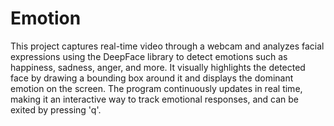 # Emotion

This project captures real-time video through a webcam and analyzes facial expressions using the DeepFace library to detect emotions such as happiness, sadness, anger, and more. It visually highlights the detected face by drawing a bounding box around it and displays the dominant emotion on the screen. The program continuously updates in real time, making it an interactive way to track emotional responses, and can be exited by pressing 'q'.
